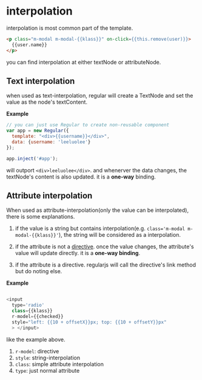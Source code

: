 # interpolation

interpolation is most common part of the template.

```html
<p class="m-modal m-modal-{{klass}}" on-click={{this.remove(user)}}> 
  {{user.name}} 
</p>

```

you can find interpolation at either textNode or attributeNode.


## Text interpolation

when used as text-interpolation, regular will create a TextNode and set the value as the node's textContent.

__Example__

```js
// you can just use Regular to create non-reusable component
var app = new Regular({
  template: "<div>{{username}}</div>",
  data: {username: 'leeluolee'}
});

app.inject('#app');


```

will outport `<div>leeluolee</div>`. and whenerver the data changes, the textNode's content is also updated. it is a __one-way__ binding.


## Attribute interpolation


When used as attribute-interpolation(only the value can be interpolated), there is some explanations.

1. if the value is a string but contains interpolation(e.g. `class='m-modal m-modal-{{klass}}'`), the string will be considered as a interpolation.

2. if the attribute is not a [directive](../core/directive.md). once the value changes, the attribute's value will update directly. it is a __one-way binding__.

3. if the attribute is a directive. regularjs will call the directive's link method but do noting else.



__Example__

```javascript

<input 
  type='radio'  
  class={{klass}}   
  r-model={{checked}}
  style="left: {{10 + offsetX}}px; top: {{10 + offsetY}}px"
  > </input>

```

like the example above.

1. `r-model`: directive
2. `style`: string-interpolation
3. `class`: simple attribute interpolation
4. `type`: just normal attribute













